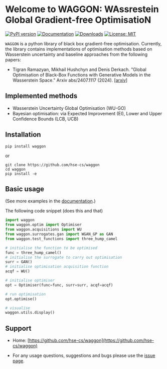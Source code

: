 # Welcome to WAGGON: WAssrestein Global Gradient-free OptimisatioN

[![PyPI version](https://badge.fury.io/py/waggon.svg)](https://badge.fury.io/py/waggon.svg)
[![Documentation](https://img.shields.io/badge/documentation-yes-green.svg)](https://hse-lambda.github.io/waggon)
[![Downloads](https://static.pepy.tech/badge/waggon)](https://pepy.tech/project/waggon)
[![License: MIT](https://img.shields.io/badge/License-MIT-yellow.svg)](https://opensource.org/licenses/MIT)

`WAGGON` is a python library of black box gradient-free optimisation. Currently, the library contains implementations of optimisation methods based on Wasserstein uncertainty and baseline approaches from the following papers:

- Tigran Ramazyan, Mikhail Hushchyn and Denis Derkach. "Global Optimisation of Black-Box Functions with Generative Models in the Wasserstein Space." Arxiv abs/2407.1117 (2024). [[arxiv]](https://arxiv.org/abs/2407.11917)

<!-- ![](https://raw.githubusercontent.com/HSE-LAMBDA/roerich/main/images/700125v1.jpeg) -->

## Implemented methods
- Wasserstein Uncertainty Global Optimisation (WU-GO)
- Bayesian optimisation: via Expected Improvement (EI), Lower and Upper Confidence Bounds (LCB, UCB)

## Installation

```
pip install waggon
```
or
```
git clone https://github.com/hse-cs/waggon
cd waggon
pip install -e
```

## Basic usage

(See more examples in the [documentation](https://hse-cs.github.io/waggon/).)

The following code snippet (does this and that)

```python
import waggon
from waggon.optim import Optimiser
from waggon.acquisitions import WU
from waggon.surrogates.gan import WGAN_GP as GAN
from waggon.test_functions import three_hump_camel

# initialise the function to be optimised
func = three_hump_camel()
# initialise the surrogate to carry out optimisation
surr = GAN()
# initialise optimisation acquisition function
acqf = WU()

# initialise optimiser
opt = Optimiser(func=func, surr=surr, acqf=acqf)

# run optimisation
opt.optimise()

# visualise
waggon.utils.display()
```


## Support

- Home: [https://github.com/hse-cs/waggon](https://github.com/hse-cs/waggon)
<!-- - Documentation: [https://hse-cs.github.io/waggon](https://hse-cs.github.io/waggon) -->
- For any usage questions, suggestions and bugs please use the [issue page](https://github.com/hse-cs/waggon/issues).

<!-- ## Thanks to all our contributors

<a href="https://github.com/HSE-LAMBDA/probaforms/graphs/contributors">
  <img src="https://contributors-img.web.app/image?repo=HSE-LAMBDA/probaforms" />
</a> -->

